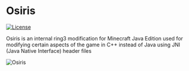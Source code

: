 # Osiris
[![License](https://img.shields.io/badge/License-MIT-green)](https://github.com/synthol/Osiris/blob/master/LICENSE)

Osiris is an internal ring3 modification for Minecraft Java Edition used for modifying certain aspects of the game in C++ instead of Java using JNI (Java Native Interface) header files

![Osiris](https://user-images.githubusercontent.com/36903616/191370654-eba294e9-6b5e-402c-b3ec-2910c7e199fe.png)
